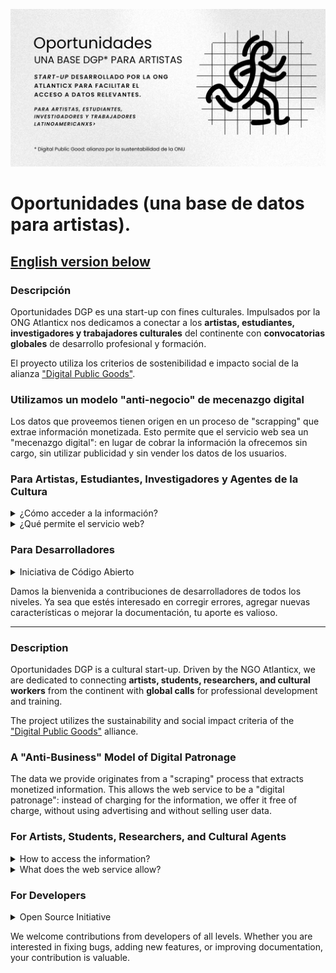 ![Logo](MasOpps.png)

# Oportunidades (una base de datos para artistas).

## [English version below](#description)

### Descripción

Oportunidades DGP es una start-up con fines culturales. Impulsados por la ONG Atlanticx nos dedicamos a conectar a los **artistas, estudiantes, investigadores y trabajadores culturales** del continente con **convocatorias globales** de desarrollo profesional y formación. 

El proyecto utiliza los criterios de sostenibilidad e impacto social de la alianza ["Digital Public Goods"](https://www.un.org/techenvoy/content/digital-public-goods).

### Utilizamos un modelo "anti-negocio" de mecenazgo digital

Los datos que proveemos tienen origen en un proceso de "scrapping" que extrae información monetizada. Esto permite que el servicio web sea un "mecenazgo digital": en lugar de cobrar la información la ofrecemos sin cargo, sin utilizar publicidad y sin vender los datos de los usuarios. 

### Para Artistas, Estudiantes, Investigadores y Agentes de la Cultura

<details>
  <summary>¿Cómo acceder a la información?</summary>


Existen dos métodos. Podés utilizar nuestra serivico web gratuito que incluye actualizaciones automáticas, filtros y un potente motor de búsqueda en la siguiente dirección: [servicio web](https://oportunidades.lat). También [podés descargar el archivo CSV](Oportunidades_Dic_2024.csv) que contiene todos los datos que utilizamos. 

</details>

<details>
  <summary>¿Qué permite el servicio web?</summary>


La web app de [oportunidades](https://oportunidades.lat) filtra automáticamente las oportunidades **actualmente abiertas** y permite, además, **búsquedas avanzadas y guardar oportunidades** (para su posterior recuperación --r equiere login). También podés utilizar la web app para compartir los datos en redes sociales. 

</details>

### Para Desarrolladores

<details>
  <summary>Iniciativa de Código Abierto</summary>


Estamos en el proceso de pulir y documentar el código que sostiene el servicio. Buscamos hacerlo disponible como una base open source de calidad. Actualmente, el código se aloja en el repositorio personal de Miguel Galperin (desarrollador y fundador de Atlanticx) mientras trabajamos en su mejora. Puedes encontrarlo en [Oportunidades en GitHub](https://github.com/MiguelGalp/Oportunidades). Pronto será trasladado al repositorio institucional [Atlanticx-Datos/100_Oportunidades](https://github.com/Atlanticx-Datos/100_Oportunidades).
- **Desarrollo Colaborativo:** Nos interesa que te sumes a nuestra comunidad de desarrolladores para mejorar la plataforma, corregir imperfecciones e implementar nuevas características.
- **Tecnología Utilizada:** Construido con Flask, integrado con Notion (DB + IA) y Auth0, y optimizado con caché de Redis.
</details>

Damos la bienvenida a contribuciones de desarrolladores de todos los niveles. Ya sea que estés interesado en corregir errores, agregar nuevas características o mejorar la documentación, tu aporte es valioso. 


---

### Description

Oportunidades DGP is a cultural start-up. Driven by the NGO Atlanticx, we are dedicated to connecting **artists, students, researchers, and cultural workers** from the continent with **global calls** for professional development and training.

The project utilizes the sustainability and social impact criteria of the ["Digital Public Goods"](https://www.un.org/techenvoy/content/digital-public-goods) alliance.

### A "Anti-Business" Model of Digital Patronage

The data we provide originates from a "scraping" process that extracts monetized information. This allows the web service to be a "digital patronage": instead of charging for the information, we offer it free of charge, without using advertising and without selling user data.

### For Artists, Students, Researchers, and Cultural Agents

<details>
  <summary>How to access the information?</summary>

There are two methods. You can use our free web service, which includes automatic updates, filters, and a powerful search engine at the following address: [web service](https://oportunidades.lat). You can also [download the CSV file](Oportunidades_Dic_2024.csv) containing all the data we use.

</details>

<details>
  <summary>What does the web service allow?</summary>

The web app at [oportunidades](https://oportunidades.lat) automatically filters **currently open** opportunities and also allows **advanced searches and saving opportunities** (for later retrieval -- requires login). You can also use the web app to share the data on social networks.

</details>

### For Developers

<details>
  <summary>Open Source Initiative</summary>

We are in the process of refining and documenting the code that supports the service. We aim to make it available as a high-quality open-source base. Currently, the code is hosted in Miguel Galperin's personal repository (developer and founder of Atlanticx) while we work on its improvement. You can find it at [Oportunidades on GitHub](https://github.com/MiguelGalp/Oportunidades). It will soon be moved to the institutional repository [Atlanticx-Datos/100_Oportunidades](https://github.com/Atlanticx-Datos/100_Oportunidades).  
- **Collaborative Development:** We are interested in having you join our developer community to improve the platform, fix imperfections, and implement new features.  
- **Technology Used:** Built with Flask, integrated with Notion (DB + AI) and Auth0, and optimized with Redis cache.  
</details>

We welcome contributions from developers of all levels. Whether you are interested in fixing bugs, adding new features, or improving documentation, your contribution is valuable.
